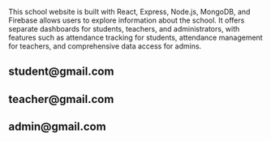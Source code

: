 This school website is built with React, Express, Node.js, MongoDB, and Firebase allows users to explore information about the school. It offers separate dashboards for students, teachers, and administrators, with features such as attendance tracking for students, attendance management for teachers, and comprehensive data access for admins.

<h2>student@gmail.com<h2>
<h2>teacher@gmail.com<h2>
<h2>admin@gmail.com<h2>
  
